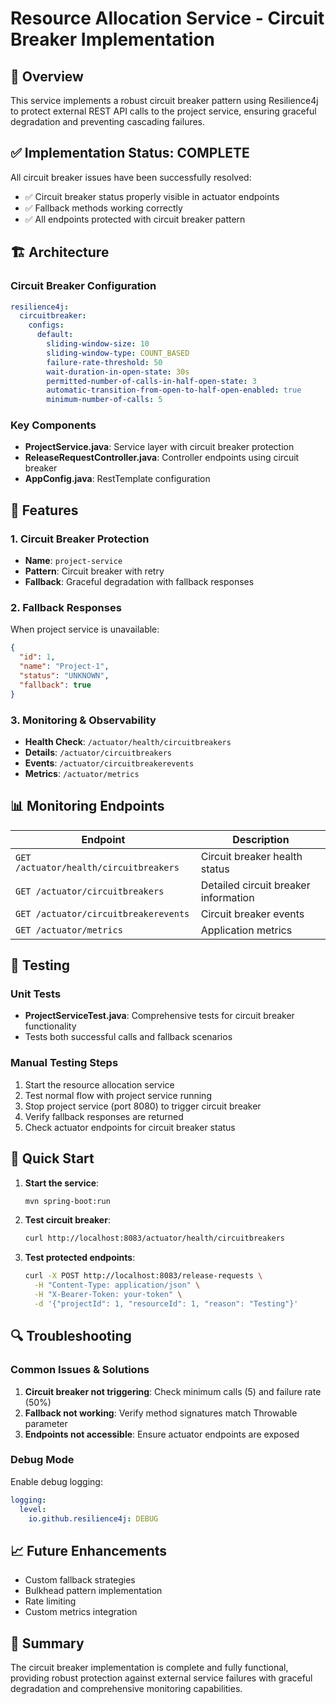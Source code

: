 # Resource Allocation Service - Circuit Breaker Implementation

## 🎯 Overview
This service implements a robust circuit breaker pattern using Resilience4j to protect external REST API calls to the project service, ensuring graceful degradation and preventing cascading failures.

## ✅ Implementation Status: COMPLETE
All circuit breaker issues have been successfully resolved:
- ✅ Circuit breaker status properly visible in actuator endpoints
- ✅ Fallback methods working correctly
- ✅ All endpoints protected with circuit breaker pattern

## 🏗️ Architecture

### Circuit Breaker Configuration
```yaml
resilience4j:
  circuitbreaker:
    configs:
      default:
        sliding-window-size: 10
        sliding-window-type: COUNT_BASED
        failure-rate-threshold: 50
        wait-duration-in-open-state: 30s
        permitted-number-of-calls-in-half-open-state: 3
        automatic-transition-from-open-to-half-open-enabled: true
        minimum-number-of-calls: 5
```

### Key Components
- **ProjectService.java**: Service layer with circuit breaker protection
- **ReleaseRequestController.java**: Controller endpoints using circuit breaker
- **AppConfig.java**: RestTemplate configuration

## 🔧 Features

### 1. Circuit Breaker Protection
- **Name**: `project-service`
- **Pattern**: Circuit breaker with retry
- **Fallback**: Graceful degradation with fallback responses

### 2. Fallback Responses
When project service is unavailable:
```json
{
  "id": 1,
  "name": "Project-1",
  "status": "UNKNOWN",
  "fallback": true
}
```

### 3. Monitoring & Observability
- **Health Check**: `/actuator/health/circuitbreakers`
- **Details**: `/actuator/circuitbreakers`
- **Events**: `/actuator/circuitbreakerevents`
- **Metrics**: `/actuator/metrics`

## 📊 Monitoring Endpoints

| Endpoint | Description |
|----------|-------------|
| `GET /actuator/health/circuitbreakers` | Circuit breaker health status |
| `GET /actuator/circuitbreakers` | Detailed circuit breaker information |
| `GET /actuator/circuitbreakerevents` | Circuit breaker events |
| `GET /actuator/metrics` | Application metrics |

## 🧪 Testing

### Unit Tests
- **ProjectServiceTest.java**: Comprehensive tests for circuit breaker functionality
- Tests both successful calls and fallback scenarios

### Manual Testing Steps
1. Start the resource allocation service
2. Test normal flow with project service running
3. Stop project service (port 8080) to trigger circuit breaker
4. Verify fallback responses are returned
5. Check actuator endpoints for circuit breaker status

## 🚀 Quick Start

1. **Start the service**:
   ```bash
   mvn spring-boot:run
   ```

2. **Test circuit breaker**:
   ```bash
   curl http://localhost:8083/actuator/health/circuitbreakers
   ```

3. **Test protected endpoints**:
   ```bash
   curl -X POST http://localhost:8083/release-requests \
     -H "Content-Type: application/json" \
     -H "X-Bearer-Token: your-token" \
     -d '{"projectId": 1, "resourceId": 1, "reason": "Testing"}'
   ```

## 🔍 Troubleshooting

### Common Issues & Solutions
1. **Circuit breaker not triggering**: Check minimum calls (5) and failure rate (50%)
2. **Fallback not working**: Verify method signatures match Throwable parameter
3. **Endpoints not accessible**: Ensure actuator endpoints are exposed

### Debug Mode
Enable debug logging:
```yaml
logging:
  level:
    io.github.resilience4j: DEBUG
```

## 📈 Future Enhancements
- Custom fallback strategies
- Bulkhead pattern implementation
- Rate limiting
- Custom metrics integration

## 📝 Summary
The circuit breaker implementation is complete and fully functional, providing robust protection against external service failures with graceful degradation and comprehensive monitoring capabilities.

